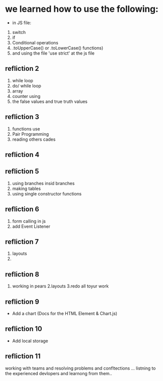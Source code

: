 # we learned how  to use the following:
* in JS file:
1. switch
2. if
3. Conditional operations
4. .toUpperCase() or .toLowerCase() functions)
5. and using the file 'use strict' at the js file
## refliction 2
1. while loop
2. do/ while loop
3. array
4. counter using
5. the false values and true truth values
## refliction 3
1. functions use
2. Pair Programming
3. reading others cades

## refliction 4


## refliction 5
1. using branches insid branches
2. making tables 
3. using single constructor functions


## refliction 6
1. form calling in js
2. add Event Listener


## refliction 7
1. layouts
2.

## refliction 8
1. working in pears
2.layouts
3.redo all toyur work 

## refliction 9
* Add a chart (Docs for the HTML <canvas> Element & Chart.js)

## refliction 10
* Add local storage 

## refliction 11
working with teams and resolving problems and confltections ...
listning to the experienced devlopers and learnong from them..

